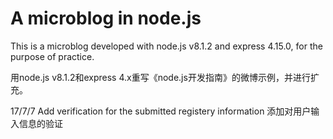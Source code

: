 # A microblog in node.js
This is a microblog developed with node.js v8.1.2 and express 4.15.0, for the purpose of practice.

用node.js v8.1.2和express 4.x重写《node.js开发指南》的微博示例，并进行扩充。

17/7/7 Add verification for the submitted registery information
       添加对用户输入信息的验证
        
